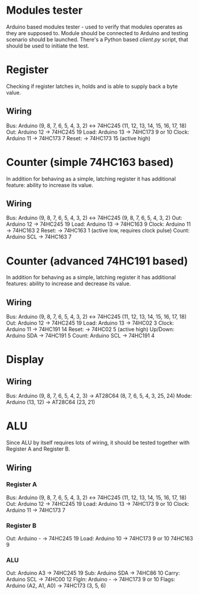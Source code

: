 Modules tester
==============

Arduino based modules tester - used to verify that modules operates as they are supposed to.
Module should be connected to Arduino and testing scenario should be launched. There's a Python
based _client.py_ script, that should be used to initiate the test.


Register
========

Checking if register latches in, holds and is able to supply back a byte value.

Wiring
------

Bus:   Arduino (9, 8, 7, 6, 5, 4, 3, 2) <-> 74HC245 (11, 12, 13, 14, 15, 16, 17, 18)
Out:   Arduino 12                        -> 74HC245 19
Load:  Arduino 13                        -> 74HC173 9 or 10
Clock: Arduino 11                        -> 74HC173 7
Reset:                                   -> 74HC173 15  (active high)


Counter (simple 74HC163 based)
==============================

In addition for behaving as a simple, latching register it has additional feature: ability to
increase its value.


Wiring
------

Bus:   Arduino (9, 8, 7, 6, 5, 4, 3, 2) <-> 74HC245 (9, 8, 7, 6, 5, 4, 3, 2)
Out:   Arduino 12                        -> 74HC245 19
Load:  Arduino 13                        -> 74HC163 9
Clock: Arduino 11                        -> 74HC163 2
Reset:                                   -> 74HC163 1 (active low, requires clock pulse)
Count: Arduino SCL                       -> 74HC163 7



Counter (advanced 74HC191 based)
================================

In addition for behaving as a simple, latching register it has additional features: ability to
increase and decrease its value.

Wiring
------

Bus:     Arduino (9, 8, 7, 6, 5, 4, 3, 2) <-> 74HC245 (11, 12, 13, 14, 15, 16, 17, 18)
Out:     Arduino 12                        -> 74HC245 19
Load:    Arduino 13                        -> 74HC02  3
Clock:   Arduino 11                        -> 74HC191 14
Reset:                                     -> 74HC02  5 (active high)
Up/Down: Arduino SDA                       -> 74HC191 5
Count:   Arduino SCL                       -> 74HC191 4

Display
=======

Wiring
------

Bus:     Arduino (9, 8, 7, 6, 5, 4, 2, 3) -> AT28C64 (8, 7, 6, 5, 4, 3, 25, 24)
Mode:    Arduino (13, 12)                 -> AT28C64 (23, 21)



ALU
===

Since ALU by itself requires lots of wiring, it should be tested together with Register A and
Register B.

Wiring
------

### Register A
Bus:   Arduino (9, 8, 7, 6, 5, 4, 3, 2) <-> 74HC245 (11, 12, 13, 14, 15, 16, 17, 18)
Out:   Arduino 12                        -> 74HC245 19
Load:  Arduino 13                        -> 74HC173 9 or 10
Clock: Arduino 11                        -> 74HC173 7

### Register B
Out:   Arduino -                        -> 74HC245 19
Load:  Arduino 10                       -> 74HC173 9 or 10
                                           74HC163 9

### ALU
Out:   Arduino A3                       -> 74HC245 19
Sub:   Arduino SDA                      -> 74HC86  10
Carry: Arduino SCL                      -> 74HC00  12
FlgIn: Arduino -                        -> 74HC173 9 or 10
Flags: Arduino (A2, A1, A0)             -> 74HC173 (3, 5, 6)

